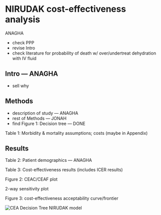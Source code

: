 # NIRUDAK cost-effectiveness analysis

ANAGHA
- check PPP
- revise Intro
- check literature for probability of death w/ over/undertreat dehydration with IV fluid

## Intro — ANAGHA
- sell why 

## Methods
- description of study — ANAGHA
- rest of Methods — JONAH
- find 
Figure 1: Decision tree — DONE

Table 1: Morbidity & mortality assumptions; costs (maybe in Appendix)

## Results

Table 2: Patient demographics — ANAGHA

Table 3: Cost-effectiveness results (includes ICER results)

Figure 2: CEAC/CEAF plot

2-way sensitivity plot

Figure 3: cost-effectiveness acceptability curve/frontier

![CEA Decision Tree NIRUDAK model](https://github.com/lokhandle/NIRUDAK-CEA/assets/82421049/58148a4d-c032-4d16-82da-7f0369ea8b28)
